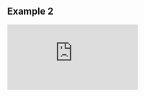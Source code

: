 ## Example 2

<iframe  allow="fullscreen" src="https://frankdoc.frankframework.org/#/" title="Knowhow" frameborder="0" allowfullscreen></iframe>

